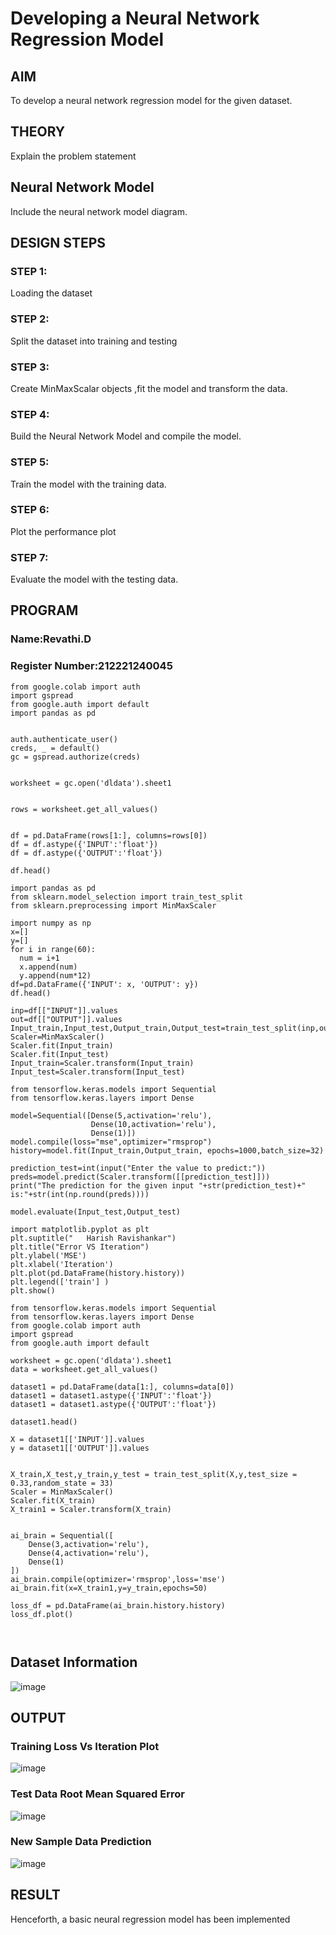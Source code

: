 # Developing a Neural Network Regression Model

## AIM

To develop a neural network regression model for the given dataset.

## THEORY

Explain the problem statement

## Neural Network Model

Include the neural network model diagram.

## DESIGN STEPS

### STEP 1:

Loading the dataset

### STEP 2:

Split the dataset into training and testing

### STEP 3:

Create MinMaxScalar objects ,fit the model and transform the data.

### STEP 4:

Build the Neural Network Model and compile the model.

### STEP 5:

Train the model with the training data.

### STEP 6:

Plot the performance plot

### STEP 7:

Evaluate the model with the testing data.

## PROGRAM
### Name:Revathi.D
### Register Number:212221240045
```
from google.colab import auth
import gspread
from google.auth import default
import pandas as pd


auth.authenticate_user()
creds, _ = default()
gc = gspread.authorize(creds)


worksheet = gc.open('dldata').sheet1


rows = worksheet.get_all_values()


df = pd.DataFrame(rows[1:], columns=rows[0])
df = df.astype({'INPUT':'float'})
df = df.astype({'OUTPUT':'float'})

df.head()

import pandas as pd
from sklearn.model_selection import train_test_split
from sklearn.preprocessing import MinMaxScaler

import numpy as np
x=[]
y=[]
for i in range(60):
  num = i+1
  x.append(num)
  y.append(num*12) 
df=pd.DataFrame({'INPUT': x, 'OUTPUT': y})
df.head()

inp=df[["INPUT"]].values
out=df[["OUTPUT"]].values
Input_train,Input_test,Output_train,Output_test=train_test_split(inp,out,test_size=0.33)
Scaler=MinMaxScaler()
Scaler.fit(Input_train)
Scaler.fit(Input_test)
Input_train=Scaler.transform(Input_train)
Input_test=Scaler.transform(Input_test)

from tensorflow.keras.models import Sequential
from tensorflow.keras.layers import Dense

model=Sequential([Dense(5,activation='relu'),
                  Dense(10,activation='relu'),
                  Dense(1)])
model.compile(loss="mse",optimizer="rmsprop")
history=model.fit(Input_train,Output_train, epochs=1000,batch_size=32)

prediction_test=int(input("Enter the value to predict:"))
preds=model.predict(Scaler.transform([[prediction_test]]))
print("The prediction for the given input "+str(prediction_test)+" is:"+str(int(np.round(preds))))

model.evaluate(Input_test,Output_test)

import matplotlib.pyplot as plt
plt.suptitle("   Harish Ravishankar")
plt.title("Error VS Iteration")
plt.ylabel('MSE')
plt.xlabel('Iteration')
plt.plot(pd.DataFrame(history.history))
plt.legend(['train'] )
plt.show()

from tensorflow.keras.models import Sequential
from tensorflow.keras.layers import Dense
from google.colab import auth
import gspread
from google.auth import default

worksheet = gc.open('dldata').sheet1
data = worksheet.get_all_values()

dataset1 = pd.DataFrame(data[1:], columns=data[0])
dataset1 = dataset1.astype({'INPUT':'float'})
dataset1 = dataset1.astype({'OUTPUT':'float'})

dataset1.head()

X = dataset1[['INPUT']].values
y = dataset1[['OUTPUT']].values


X_train,X_test,y_train,y_test = train_test_split(X,y,test_size = 0.33,random_state = 33)
Scaler = MinMaxScaler()
Scaler.fit(X_train)
X_train1 = Scaler.transform(X_train)


ai_brain = Sequential([
    Dense(3,activation='relu'),
    Dense(4,activation='relu'),
    Dense(1)
])
ai_brain.compile(optimizer='rmsprop',loss='mse')
ai_brain.fit(x=X_train1,y=y_train,epochs=50)

loss_df = pd.DataFrame(ai_brain.history.history)
loss_df.plot()



```
## Dataset Information

![image](https://github.com/Revathi-Dayalan/basic-nn-model/assets/96000574/476d4b5e-c065-48e4-8e3b-3939cfd2a851)


## OUTPUT

### Training Loss Vs Iteration Plot

![image](https://github.com/Revathi-Dayalan/basic-nn-model/assets/96000574/c36c09b7-b8a1-454f-8090-7bfec62eda44)



### Test Data Root Mean Squared Error

![image](https://github.com/Revathi-Dayalan/basic-nn-model/assets/96000574/79495b03-a7e5-4546-a021-e166cba4ae36)


### New Sample Data Prediction

![image](https://github.com/Revathi-Dayalan/basic-nn-model/assets/96000574/fed93548-c1f5-4bf1-be5e-351d99367b2b)


## RESULT
Henceforth, a basic neural regression model has been implemented
